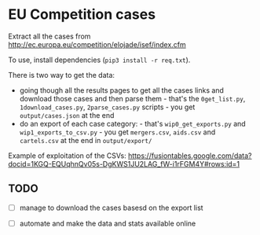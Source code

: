 # EU Competition cases

Extract all the cases from http://ec.europa.eu/competition/elojade/isef/index.cfm

To use, install dependencies (`pip3 install -r req.txt`).

There is two way to get the data:

 - going though all the results pages to get all the cases links and download those cases and then parse them
         - that's the `0get_list.py`, `1download_cases.py`, `2parse_cases.py` scripts
         - you get `output/cases.json` at the end
 - do an export of each case category:
         - that's `wip0_get_exports.py` and `wip1_exports_to_csv.py`
         - you get `mergers.csv`, `aids.csv` and `cartels.csv` at the end in `output/export/`

Example of exploitation of the CSVs: https://fusiontables.google.com/data?docid=1KGQ-EQUqhnQv05s-DgKWS1JU2LAG_fW-i1rFGM4Y#rows:id=1 

## TODO

 - [ ] manage to download the cases basesd on the export list
 - [ ] automate and make the data and stats available online

